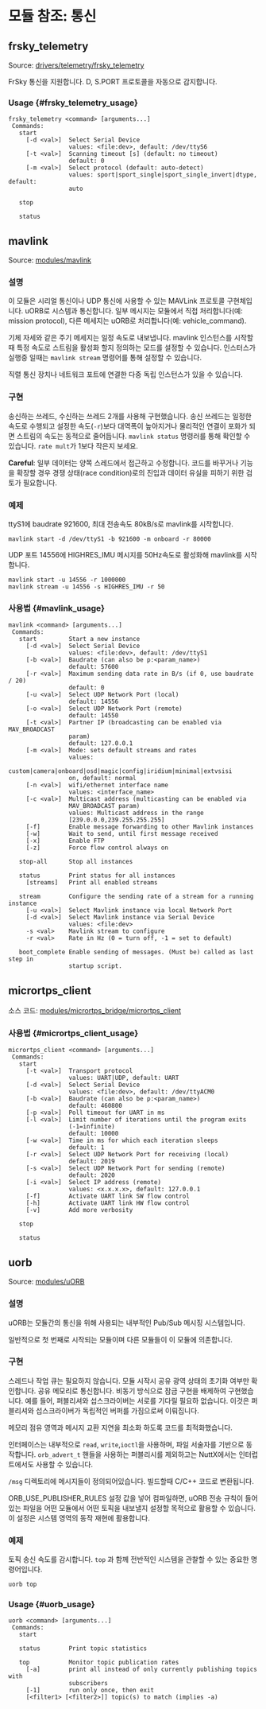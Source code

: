 # 모듈 참조: 통신

## frsky_telemetry

Source: [drivers/telemetry/frsky_telemetry](https://github.com/PX4/Firmware/tree/master/src/drivers/telemetry/frsky_telemetry)

FrSky 통신을 지원합니다. D, S.PORT 프로토콜을 자동으로 감지합니다.

### Usage {#frsky_telemetry_usage}

    frsky_telemetry <command> [arguments...]
     Commands:
       start
         [-d <val>]  Select Serial Device
                     values: <file:dev>, default: /dev/ttyS6
         [-t <val>]  Scanning timeout [s] (default: no timeout)
                     default: 0
         [-m <val>]  Select protocol (default: auto-detect)
                     values: sport|sport_single|sport_single_invert|dtype, default:
                     auto
    
       stop
    
       status
    

## mavlink

Source: [modules/mavlink](https://github.com/PX4/Firmware/tree/master/src/modules/mavlink)

### 설명

이 모듈은 시리얼 통신이나 UDP 통신에 사용할 수 있는 MAVLink 프로토콜 구현체입니다. uORB로 시스템과 통신합니다. 일부 메시지는 모듈에서 직접 처리합니다(예: mission protocol), 다른 메세지는 uORB로 처리합니다(예: vehicle_command).

기체 자세와 같은 주기 메세지는 일정 속도로 내보냅니다. mavlink 인스턴스를 시작할 때 특정 속도로 스트림을 활성화 할지 정의하는 모드를 설정할 수 있습니다. 인스터스가 실행중 일때는 `mavlink stream` 명령어를 통해 설정할 수 있습니다.

직렬 통신 장치나 네트워크 포트에 연결한 다중 독립 인스턴스가 있을 수 있습니다. 

### 구현

송신하는 쓰레드, 수신하는 쓰레드 2개를 사용해 구현했습니다. 송신 쓰레드는 일정한 속도로 수행되고 설정한 속도(`-r`)보다 대역폭이 높아지거나 물리적인 연결이 포화가 되면 스트림의 속도는 동적으로 줄어듭니다. `mavlink status` 명령러를 통해 확인할 수 있습니다. `rate mult`가 1보다 작은지 보세요.

**Careful**: 일부 데이터는 양쪽 스레드에서 접근하고 수정합니다. 코드를 바꾸거나 기능을 확장할 경우 경쟁 상태(race condition)로의 진입과 데이터 유실을 피하기 위한 검토가 필요합니다.

### 예제

ttyS1에 baudrate 921600, 최대 전송속도 80kB/s로 mavlink를 시작합니다.

    mavlink start -d /dev/ttyS1 -b 921600 -m onboard -r 80000
    

UDP 포트 14556에 HIGHRES_IMU 메시지를 50Hz속도로 활성화해 mavlink를 시작합니다.

    mavlink start -u 14556 -r 1000000
    mavlink stream -u 14556 -s HIGHRES_IMU -r 50
    

### 사용법 {#mavlink_usage}

    mavlink <command> [arguments...]
     Commands:
       start         Start a new instance
         [-d <val>]  Select Serial Device
                     values: <file:dev>, default: /dev/ttyS1
         [-b <val>]  Baudrate (can also be p:<param_name>)
                     default: 57600
         [-r <val>]  Maximum sending data rate in B/s (if 0, use baudrate / 20)
                     default: 0
         [-u <val>]  Select UDP Network Port (local)
                     default: 14556
         [-o <val>]  Select UDP Network Port (remote)
                     default: 14550
         [-t <val>]  Partner IP (broadcasting can be enabled via MAV_BROADCAST
                     param)
                     default: 127.0.0.1
         [-m <val>]  Mode: sets default streams and rates
                     values:
                     custom|camera|onboard|osd|magic|config|iridium|minimal|extvsisi
                     on, default: normal
         [-n <val>]  wifi/ethernet interface name
                     values: <interface_name>
         [-c <val>]  Multicast address (multicasting can be enabled via
                     MAV_BROADCAST param)
                     values: Multicast address in the range
                     [239.0.0.0,239.255.255.255]
         [-f]        Enable message forwarding to other Mavlink instances
         [-w]        Wait to send, until first message received
         [-x]        Enable FTP
         [-z]        Force flow control always on
    
       stop-all      Stop all instances
    
       status        Print status for all instances
         [streams]   Print all enabled streams
    
       stream        Configure the sending rate of a stream for a running instance
         [-u <val>]  Select Mavlink instance via local Network Port
         [-d <val>]  Select Mavlink instance via Serial Device
                     values: <file:dev>
         -s <val>    Mavlink stream to configure
         -r <val>    Rate in Hz (0 = turn off, -1 = set to default)
    
       boot_complete Enable sending of messages. (Must be) called as last step in
                     startup script.
    

## micrortps_client

소스 코드: [modules/micrortps_bridge/micrortps_client](https://github.com/PX4/Firmware/tree/master/src/modules/micrortps_bridge/micrortps_client)

### 사용법 {#micrortps_client_usage}

    micrortps_client <command> [arguments...]
     Commands:
       start
         [-t <val>]  Transport protocol
                     values: UART|UDP, default: UART
         [-d <val>]  Select Serial Device
                     values: <file:dev>, default: /dev/ttyACM0
         [-b <val>]  Baudrate (can also be p:<param_name>)
                     default: 460800
         [-p <val>]  Poll timeout for UART in ms
         [-l <val>]  Limit number of iterations until the program exits
                     (-1=infinite)
                     default: 10000
         [-w <val>]  Time in ms for which each iteration sleeps
                     default: 1
         [-r <val>]  Select UDP Network Port for receiving (local)
                     default: 2019
         [-s <val>]  Select UDP Network Port for sending (remote)
                     default: 2020
         [-i <val>]  Select IP address (remote)
                     values: <x.x.x.x>, default: 127.0.0.1
         [-f]        Activate UART link SW flow control
         [-h]        Activate UART link HW flow control
         [-v]        Add more verbosity
    
       stop
    
       status
    

## uorb

Source: [modules/uORB](https://github.com/PX4/Firmware/tree/master/src/modules/uORB)

### 설명

uORB는 모듈간의 통신을 위해 사용되는 내부적인 Pub/Sub 메시징 시스템입니다.

일반적으로 첫 번째로 시작되는 모듈이며 다른 모듈들이 이 모듈에 의존합니다.

### 구현

스레드나 작업 큐는 필요하지 않습니다. 모듈 시작시 공유 광역 상태의 초기화 여부만 확인합니다. 공유 메모리로 통신합니다. 비동기 방식으로 잠금 구현을 배제하여 구현했습니다. 예를 들어, 퍼블리셔와 섭스크라이버는 서로를 기다릴 필요하 없습니다. 이것은 퍼블리셔와 섭스크라이버가 독립적인 버퍼를 가짐으로써 이뤄집니다.

메모리 점유 영역과 메시지 교환 지연을 최소화 하도록 코드를 최적화했습니다.

인터페이스는 내부적으로 `read`, `write`,`ioctl`을 사용하며, 파일 서술자를 기반으로 동작합니다. `orb_advert_t` 핸들을 사용하는 퍼블리시를 제외하고는 NuttX에서는 인터럽트에서도 사용할 수 있습니다.

`/msg` 디렉토리에 메시지들이 정의되어있습니다. 빌드할때 C/C++ 코드로 변환됩니다.

ORB_USE_PUBLISHER_RULES 설정 값을 넣어 컴파일하면, uORB 전송 규칙이 들어있는 파일을 어떤 모듈에서 어떤 토픽을 내보낼지 설정할 목적으로 활용할 수 있습니다. 이 설정은 시스템 영역의 동작 재현에 활용합니다. 

### 예제

토픽 송신 속도를 감시합니다. `top` 과 함께 전반적인 시스템을 관찰할 수 있는 중요한 명령어입니다.

    uorb top
    

### Usage {#uorb_usage}

    uorb <command> [arguments...]
     Commands:
       start
    
       status        Print topic statistics
    
       top           Monitor topic publication rates
         [-a]        print all instead of only currently publishing topics with
                     subscribers
         [-1]        run only once, then exit
         [<filter1> [<filter2>]] topic(s) to match (implies -a)